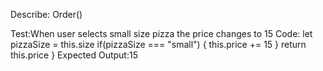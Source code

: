 Describe: Order()

Test:When user selects small size pizza the price changes to 15
Code:
 let pizzaSize = this.size
  if(pizzaSize === "small") {
    this.price += 15
  }
  return this.price
}
Expected Output:15